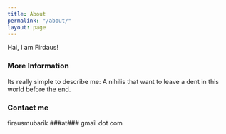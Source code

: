 ```yaml
---
title: About
permalink: "/about/"
layout: page
---
```


Hai, I am Firdaus!

### More Information

Its really simple to describe me: A nihilis that want to leave a dent in this world before the end.

### Contact me

firausmubarik ###at### gmail dot com